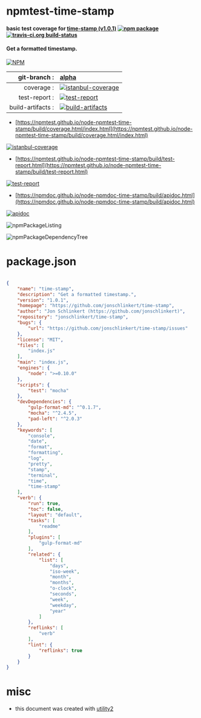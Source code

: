 # npmtest-time-stamp

#### basic test coverage for  [time-stamp (v1.0.1)](https://github.com/jonschlinkert/time-stamp)  [![npm package](https://img.shields.io/npm/v/npmtest-time-stamp.svg?style=flat-square)](https://www.npmjs.org/package/npmtest-time-stamp) [![travis-ci.org build-status](https://api.travis-ci.org/npmtest/node-npmtest-time-stamp.svg)](https://travis-ci.org/npmtest/node-npmtest-time-stamp)

#### Get a formatted timestamp.

[![NPM](https://nodei.co/npm/time-stamp.png?downloads=true&downloadRank=true&stars=true)](https://www.npmjs.com/package/time-stamp)

| git-branch : | [alpha](https://github.com/npmtest/node-npmtest-time-stamp/tree/alpha)|
|--:|:--|
| coverage : | [![istanbul-coverage](https://npmtest.github.io/node-npmtest-time-stamp/build/coverage.badge.svg)](https://npmtest.github.io/node-npmtest-time-stamp/build/coverage.html/index.html)|
| test-report : | [![test-report](https://npmtest.github.io/node-npmtest-time-stamp/build/test-report.badge.svg)](https://npmtest.github.io/node-npmtest-time-stamp/build/test-report.html)|
| build-artifacts : | [![build-artifacts](https://npmtest.github.io/node-npmtest-time-stamp/glyphicons_144_folder_open.png)](https://github.com/npmtest/node-npmtest-time-stamp/tree/gh-pages/build)|

- [https://npmtest.github.io/node-npmtest-time-stamp/build/coverage.html/index.html](https://npmtest.github.io/node-npmtest-time-stamp/build/coverage.html/index.html)

[![istanbul-coverage](https://npmtest.github.io/node-npmtest-time-stamp/build/screenCapture.buildCi.browser.%252Ftmp%252Fbuild%252Fcoverage.lib.html.png)](https://npmtest.github.io/node-npmtest-time-stamp/build/coverage.html/index.html)

- [https://npmtest.github.io/node-npmtest-time-stamp/build/test-report.html](https://npmtest.github.io/node-npmtest-time-stamp/build/test-report.html)

[![test-report](https://npmtest.github.io/node-npmtest-time-stamp/build/screenCapture.buildCi.browser.%252Ftmp%252Fbuild%252Ftest-report.html.png)](https://npmtest.github.io/node-npmtest-time-stamp/build/test-report.html)

- [https://npmdoc.github.io/node-npmdoc-time-stamp/build/apidoc.html](https://npmdoc.github.io/node-npmdoc-time-stamp/build/apidoc.html)

[![apidoc](https://npmdoc.github.io/node-npmdoc-time-stamp/build/screenCapture.buildCi.browser.%252Ftmp%252Fbuild%252Fapidoc.html.png)](https://npmdoc.github.io/node-npmdoc-time-stamp/build/apidoc.html)

![npmPackageListing](https://npmtest.github.io/node-npmtest-time-stamp/build/screenCapture.npmPackageListing.svg)

![npmPackageDependencyTree](https://npmtest.github.io/node-npmtest-time-stamp/build/screenCapture.npmPackageDependencyTree.svg)



# package.json

```json

{
    "name": "time-stamp",
    "description": "Get a formatted timestamp.",
    "version": "1.0.1",
    "homepage": "https://github.com/jonschlinkert/time-stamp",
    "author": "Jon Schlinkert (https://github.com/jonschlinkert)",
    "repository": "jonschlinkert/time-stamp",
    "bugs": {
        "url": "https://github.com/jonschlinkert/time-stamp/issues"
    },
    "license": "MIT",
    "files": [
        "index.js"
    ],
    "main": "index.js",
    "engines": {
        "node": ">=0.10.0"
    },
    "scripts": {
        "test": "mocha"
    },
    "devDependencies": {
        "gulp-format-md": "^0.1.7",
        "mocha": "^2.4.5",
        "pad-left": "^2.0.3"
    },
    "keywords": [
        "console",
        "date",
        "format",
        "formatting",
        "log",
        "pretty",
        "stamp",
        "terminal",
        "time",
        "time-stamp"
    ],
    "verb": {
        "run": true,
        "toc": false,
        "layout": "default",
        "tasks": [
            "readme"
        ],
        "plugins": [
            "gulp-format-md"
        ],
        "related": {
            "list": [
                "days",
                "iso-week",
                "month",
                "months",
                "o-clock",
                "seconds",
                "week",
                "weekday",
                "year"
            ]
        },
        "reflinks": [
            "verb"
        ],
        "lint": {
            "reflinks": true
        }
    }
}
```



# misc
- this document was created with [utility2](https://github.com/kaizhu256/node-utility2)
